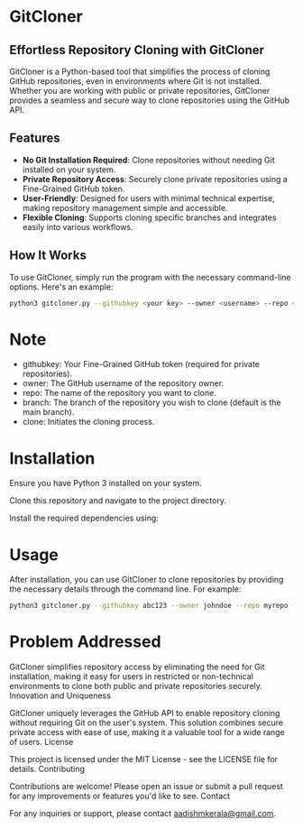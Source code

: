 # GitCloner

## Effortless Repository Cloning with GitCloner

GitCloner is a Python-based tool that simplifies the process of cloning GitHub repositories, even in environments where Git is not installed. Whether you are working with public or private repositories, GitCloner provides a seamless and secure way to clone repositories using the GitHub API.

## Features

- **No Git Installation Required**: Clone repositories without needing Git installed on your system.
- **Private Repository Access**: Securely clone private repositories using a Fine-Grained GitHub token.
- **User-Friendly**: Designed for users with minimal technical expertise, making repository management simple and accessible.
- **Flexible Cloning**: Supports cloning specific branches and integrates easily into various workflows.

## How It Works

To use GitCloner, simply run the program with the necessary command-line options. Here's an example:

```bash
python3 gitcloner.py --githubkey <your key> --owner <username> --repo <target repository> --branch <branch> --clone
```

# Note
- githubkey: Your Fine-Grained GitHub token (required for private repositories).
- owner: The GitHub username of the repository owner.
- repo: The name of the repository you want to clone.
- branch: The branch of the repository you wish to clone (default is the main branch).
- clone: Initiates the cloning process.

# Installation

Ensure you have Python 3 installed on your system.

Clone this repository and navigate to the project directory.

Install the required dependencies using:

# Usage

After installation, you can use GitCloner to clone repositories by providing the necessary details through the command line. For example:

``` bash
python3 gitcloner.py --githubkey abc123 --owner johndoe --repo myrepo --branch main --clone
```

# Problem Addressed

GitCloner simplifies repository access by eliminating the need for Git installation, making it easy for users in restricted or non-technical environments to clone both public and private repositories securely.
Innovation and Uniqueness

GitCloner uniquely leverages the GitHub API to enable repository cloning without requiring Git on the user's system. This solution combines secure private access with ease of use, making it a valuable tool for a wide range of users.
License

This project is licensed under the MIT License - see the LICENSE file for details.
Contributing

Contributions are welcome! Please open an issue or submit a pull request for any improvements or features you'd like to see.
Contact

For any inquiries or support, please contact aadishmkerala@gmail.com.
